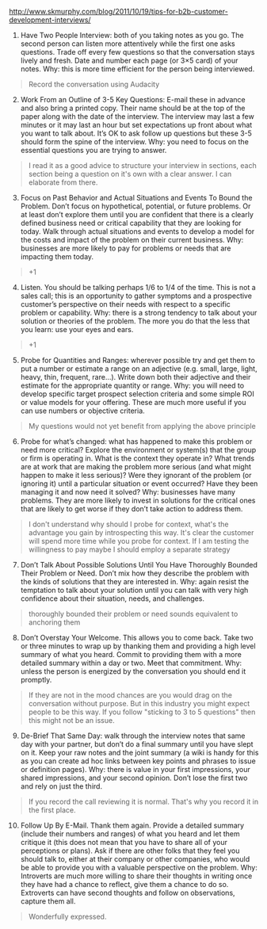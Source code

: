 http://www.skmurphy.com/blog/2011/10/19/tips-for-b2b-customer-development-interviews/

1. Have Two People Interview: both of you taking notes as you go. The second person can listen more attentively while the first one asks questions. Trade off every few questions so that the conversation stays lively and fresh. Date and number each page (or 3×5 card) of your notes.
Why: this is more time efficient for the person being interviewed.

> Record the conversation using Audacity

2. Work From an Outline of 3-5 Key Questions: E-mail these in advance and also bring a printed copy.  Their name should be at the top of the paper along with the date of the interview. The interview may last a few minutes or it may last an hour but set expectations up front about what you want to talk about. It’s OK to ask follow up questions but these 3-5 should form the spine of the interview.
Why: you need to focus on the essential questions you are trying to answer.

> I read it as a good advice to structure your interview in sections, each section being a question on it's own with a clear answer. I can elaborate from there.

3. Focus on Past Behavior and Actual Situations and Events To Bound the Problem. Don’t focus on hypothetical, potential, or future problems. Or at least don’t explore them until you are confident that there is a clearly defined business need or critical capability that they are looking for today. Walk through actual situations and events to develop a model for the costs and impact of the problem on their current business.
Why: businesses are more likely to pay for problems or needs that are impacting them today.

> +1

4. Listen. You should be talking perhaps 1/6 to 1/4 of the time. This is not a sales call; this is an opportunity to gather symptoms and a prospective customer’s perspective on their needs with respect to a specific problem or capability.
Why: there is a strong tendency to talk about your solution or theories of the problem. The more you do that the less that you learn: use your eyes and ears.

> +1

5. Probe for Quantities and Ranges: wherever possible try and get them to put a number or estimate a range on an adjective (e.g. small, large, light, heavy, thin, frequent, rare…). Write down both their adjective and their estimate for the appropriate quantity or range.
Why: you will need to develop specific target prospect selection criteria and some simple ROI or value models for your offering. These are much more useful if you can use numbers or objective criteria.

> My questions would not yet benefit from applying the above principle

6. Probe for what’s changed: what has happened to make this problem or need more critical? Explore the environment or system(s) that the group or firm is operating in. What is the context they operate in? What trends are at work that are making the problem more serious (and what might happen to make it less serious)? Were they ignorant of the problem (or ignoring it)  until a particular situation or event occurred? Have they been managing it and now need it solved?
Why: businesses have many problems. They are more likely to invest in solutions for the critical ones that are likely to get worse if they don’t take action to address them.

> I don't understand why should I probe for context, what's the advantage you gain by introspecting this way. It's clear the customer will spend more time while you probe for context. If I am testing the willingness to pay maybe I should employ a separate strategy

7. Don’t Talk About Possible Solutions Until You Have Thoroughly Bounded Their Problem or Need. Don’t mix how they describe the problem with the kinds of solutions that they are interested in.
Why: again resist the temptation to talk about your solution until you can talk with very high confidence about their situation, needs, and challenges.

> thoroughly bounded their problem or need sounds equivalent to anchoring them

8. Don’t Overstay Your Welcome. This allows you to come back. Take two or three minutes to wrap up by thanking them and providing a high level summary of what you heard. Commit to providing them with a more detailed summary within a day or two. Meet that commitment.
Why: unless the person is energized by the conversation you should end it promptly.

> If they are not in the mood chances are you would drag on the conversation without purpose. But in this industry you might expect people to be this way. If you follow "sticking to 3 to 5 questions" then this might not be an issue.

9. De-Brief That Same Day: walk through the interview notes that same day with your partner, but don’t do a final summary until you have slept on it.  Keep your raw notes and the joint summary (a wiki is handy for this as you can create ad hoc links between key points and phrases to issue or definition pages).
Why: there is value in your first impressions, your shared impressions, and your second opinion. Don’t lose the first two and rely on just the third.

> If you record the call reviewing it is normal. That's why you record it in the first place.

10. Follow Up By E-Mail. Thank them again. Provide a detailed summary (include their numbers and ranges) of what you heard and let them critique it (this does not mean that you have to share all of your perceptions or plans). Ask if there are other folks that they feel you should talk to, either at their company or other companies, who would be able to provide you with a valuable perspective on the problem.
Why: Introverts are much more willing to share their thoughts in writing once they have had a chance to reflect, give them a chance to do so. Extroverts can have second thoughts and follow on observations, capture them all.

> Wonderfully expressed. 
